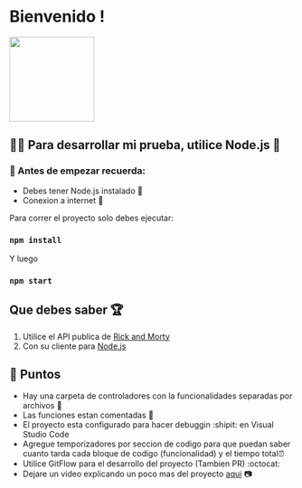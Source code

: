 # Bienvenido !


<img src="https://rickandmortyapi.com/api/character/avatar/61.jpeg" width="150">

## 👩‍💻 Para desarrollar mi prueba, utilice Node.js 🚀


### 🐾 Antes de empezar recuerda: ###

- Debes tener Node.js instalado 📌
- Conexion a internet 📡

Para correr el proyecto solo debes ejecutar:

### `npm install`

Y luego

### `npm start`

## Que debes saber 🏆

1. Utilice el API publica de [Rick and Morty](https://rickandmortyapi.com/)
2. Con su cliente para [Node.js](https://github.com/afuh/rick-and-morty-api-node)

## 🎯 Puntos
- Hay una carpeta de controladores con la funcionalidades separadas por archivos 📂
- Las funciones estan comentadas 🐞
- El proyecto esta configurado para hacer debuggin :shipit: en Visual Studio Code
- Agregue temporizadores por seccion de codigo para que puedan saber cuanto tarda cada bloque de codigo (funcionalidad) y el tiempo total⏰ 
- Utilice GitFlow para el desarrollo del proyecto (Tambien PR) :octocat:
- Dejare un video explicando un poco mas del proyecto [aqui](https://youtu.be/SWpTneNrtVM) 📷
